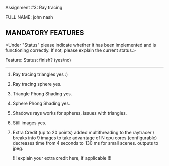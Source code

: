 Assignment #3: Ray tracing

FULL NAME: john nash


MANDATORY FEATURES
------------------

<Under "Status" please indicate whether it has been implemented and is
functioning correctly.  If not, please explain the current status.>

Feature:                                 Status: finish? (yes/no)
-------------------------------------    -------------------------
1) Ray tracing triangles                  yes :)

2) Ray tracing sphere                     yes.

3) Triangle Phong Shading                 yes.

4) Sphere Phong Shading                   yes.

5) Shadows rays                           works for spheres, issues with triangles.

6) Still images                           yes.
   
7) Extra Credit (up to 20 points)
  added multithreading to the raytracer / breaks into 9 images to take advantage of N cpu cores (configurable)
  decreases time from 4 seconds to 130 ms for small scenes. outputs to jpeg.

   !!! explain your extra credit here, if applicable !!!

